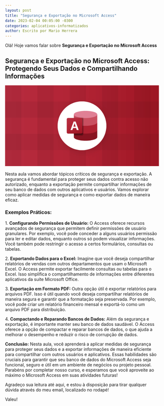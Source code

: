 ```yaml
---
layout: post
title: "Segurança e Exportação no Microsoft Access"
date: 2023-02-04 00:05:00 -0300
categories: aplicativos-informatizados
author: Escrito por Mario Herrera
---
```


Olá! Hoje vamos falar sobre **Segurança e Exportação no Microsoft Access**

## Segurança e Exportação no Microsoft Access: Protegendo Seus Dados e Compartilhando Informações


![](https://github.com/mariopuebla17/blog/blob/main/_images/202302/access.jpg?raw=true)

Nesta aula vamos abordar tópicos críticos de segurança e exportação. A segurança é fundamental para proteger seus dados contra acesso não autorizado, enquanto a exportação permite compartilhar informações de seu banco de dados com outros aplicativos e usuários. Vamos explorar como aplicar medidas de segurança e como exportar dados de maneira eficaz.

### Exemplos Práticos:

1\. **Configurando Permissões de Usuário:** O Access oferece recursos avançados de segurança que permitem definir permissões de usuário granulares. Por exemplo, você pode conceder a alguns usuários permissão para ler e editar dados, enquanto outros só podem visualizar informações. Você também pode restringir o acesso a certos formulários, consultas ou tabelas.

2\. **Exportando Dados para o Excel:** Imagine que você deseja compartilhar relatórios de vendas com outros departamentos que usam o Microsoft Excel. O Access permite exportar facilmente consultas ou tabelas para o Excel. Isso simplifica o compartilhamento de informações entre diferentes aplicativos da suíte Microsoft Office.

3\. **Exportação em Formato PDF:** Outra opção útil é exportar relatórios para arquivos PDF. Isso é útil quando você deseja compartilhar relatórios de maneira segura e garantir que a formatação seja preservada. Por exemplo, você pode criar um relatório financeiro mensal e exportá-lo como um arquivo PDF para distribuição.

4\. **Compactando e Reparando Bancos de Dados:** Além da segurança e exportação, é importante manter seu banco de dados saudável. O Access oferece a opção de compactar e reparar bancos de dados, o que ajuda a melhorar o desempenho e reduzir o risco de corrupção de dados.

**Conclusão:** Nesta aula, você aprenderá a aplicar medidas de segurança para proteger seus dados e a exportar informações de maneira eficiente para compartilhar com outros usuários e aplicativos. Essas habilidades são cruciais para garantir que seu banco de dados do Microsoft Access seja funcional, seguro e útil em um ambiente de negócios ou projeto pessoal. Parabéns por completar nosso curso, e esperamos que você aproveite ao máximo o Microsoft Access em suas atividades futuras!

Agradeço sua leitura até aqui, e estou à disposição para tirar qualquer dúvida através do meu email, localizado no rodapé!

Valeu!